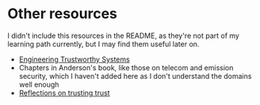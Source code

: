 # Other resources

I didn't include this resources in the README, as they're not part of my
learning path currently, but I may find them useful later on.

- [Engineering Trustworthy Systems](https://www.amazon.com/Engineering-Trustworthy-Systems-Cybersecurity-Design/dp/1260118177)
- Chapters in Anderson's book, like those on telecom and emission security, which I haven't added here as I don't understand the
domains well enough
- [Reflections on trusting trust](https://www.cs.cmu.edu/~rdriley/487/papers/Thompson_1984_ReflectionsonTrustingTrust.pdf)
